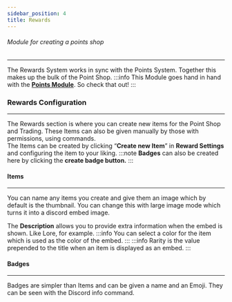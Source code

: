 ```yaml
---
sidebar_position: 4
title: Rewards
---
```

###### Module for creating a points shop
***
The Rewards System works in sync with the Points System. Together this makes up the bulk of the Point Shop.
:::info
This Module goes hand in hand with the [**Points Module**](points).
So check that out!
:::
### Rewards Configuration
---
The Rewards section is where you can create new items for the Point Shop and Trading. These Items can also be given manually by those with permissions, using commands.  
The Items can be created by clicking “**Create new Item**” in **Reward Settings** and configuring the item to your liking.
:::note
**Badges** can also be created here by clicking the **create badge button.**
:::
#### Items
---
You can name any items you create and give them an image which by default is the thumbnail. You can change this with large image mode which turns it into a discord embed image.

The **Description** allows you to provide extra information when the embed is shown. Like Lore, for example.
:::info
You can select a color for the item which is used as the color of the embed.
:::
:::info
Rarity is the value prepended to the title when an item is displayed as an embed.
:::
#### Badges
---
Badges are simpler than Items and can be given a name and an Emoji. They can be seen with the Discord info command.
